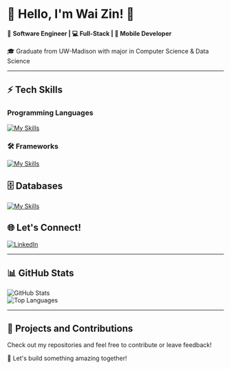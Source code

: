 # 🌟 Hello, I'm Wai Zin! 👋  
🚀 **Software Engineer | 💻 Full-Stack | 📱 Mobile Developer**  
<br>
🎓 Graduate from UW-Madison with major in Computer Science & Data Science 

---

## ⚡ Tech Skills

### Programming Languages  
[![My Skills](https://skillicons.dev/icons?i=java,py,js,html,css,c,cpp,cs,php,mysql)](https://skillicons.dev)  

### 🛠️ Frameworks  
[![My Skills](https://skillicons.dev/icons?i=react,nextjs,flask,spring,angular,django,fastapi,dotnet,swift)](https://skillicons.dev)  

## 🗄️ Databases  
[![My Skills](https://skillicons.dev/icons?i=mysql,mongodb,postgres,firebase,aws,azure)](https://skillicons.dev)  

## 🌐 Let's Connect!
[![LinkedIn](https://img.shields.io/badge/-LinkedIn-blue?style=flat-square&logo=linkedin)](https://www.linkedin.com/in/wai-zin-linn-254210221) 
<!-- ![![Portfolio](https://img.shields.io/badge/-Portfolio-black?style=flat-square&logo=github)](https://your-portfolio.com) -->  

---

## 📊 GitHub Stats

![GitHub Stats](https://github-readme-stats.vercel.app/api?username=waizin28&show_icons=true&theme=radical)  
![Top Languages](https://github-readme-stats.vercel.app/api/top-langs/?username=waizin28&layout=compact&theme=radical)

---

## 📌 Projects and Contributions

Check out my repositories and feel free to contribute or leave feedback!

🌟 Let's build something amazing together!
